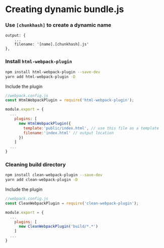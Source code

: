 # Creating dynamic bundle.js

### Use `[chunkhash]` to create a dynamic name
```
output: {
    ...
    filename: '[name].[chunkhash].js'
},
```

### Install `html-webpack-plugin`
```bash
npm install html-webpack-plugin --save-dev
yarn add html-webpack-plugin -D
```

Include the plugin
```js
//webpack.config.js
const HtmlWebpackPlugin = require('html-webpack-plugin');

module.export = {
  ...
    plugins: [
      new HtmlWebpackPlugin({
        template:'public/index.html', // use this file as a template
        filename:'index.html' // output location
      })
    ]
  ...
}
```

### Cleaning build directory
```bash
npm install clean-webpack-plugin --save-dev
yarn add clean-webpack-plugin -D
```

Include the plugin
```js
//webpack.config.js
const CleanWebpackPlugin = require('clean-webpack-plugin');

module.export = {
  ...
    plugins: [
      new CleanWebpackPlugin('build/*.*')
    ]
  ...
}
```
